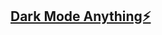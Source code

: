 ## [Dark Mode Anything⚡️]([https://stackblitz.com/~/github.com/sudo-self/dark-mode-anything](https://stackblitzstarterswcevjr-3ldb--8080--810981ba.local-credentialless.webcontainer.io/)https://stackblitzstarterswcevjr-3ldb--8080--810981ba.local-credentialless.webcontainer.io/)
